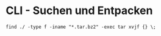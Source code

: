 # CLI - Suchen und Entpacken


```
find ./ -type f -iname "*.tar.bz2" -exec tar xvjf {} \;
```



<!--more-->